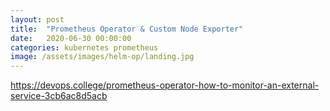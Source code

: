 ```yaml
---
layout: post
title:  "Prometheus Operator & Custom Node Exporter"
date:   2020-06-30 00:00:00
categories: kubernetes prometheus
image: /assets/images/helm-op/landing.jpg
---
```

https://devops.college/prometheus-operator-how-to-monitor-an-external-service-3cb6ac8d5acb
